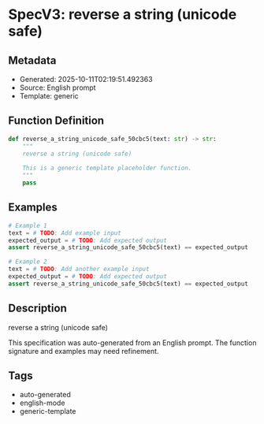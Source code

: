 # SpecV3: reverse a string (unicode safe)

## Metadata
- Generated: 2025-10-11T02:19:51.492363
- Source: English prompt
- Template: generic

## Function Definition

```python
def reverse_a_string_unicode_safe_50cbc5(text: str) -> str:
    """
    reverse a string (unicode safe)
    
    This is a generic template placeholder function.
    """
    pass
```

## Examples

```python
# Example 1
text = # TODO: Add example input
expected_output = # TODO: Add expected output
assert reverse_a_string_unicode_safe_50cbc5(text) == expected_output

# Example 2
text = # TODO: Add another example input
expected_output = # TODO: Add expected output
assert reverse_a_string_unicode_safe_50cbc5(text) == expected_output
```

## Description

reverse a string (unicode safe)

This specification was auto-generated from an English prompt. 
The function signature and examples may need refinement.

## Tags
- auto-generated
- english-mode
- generic-template
